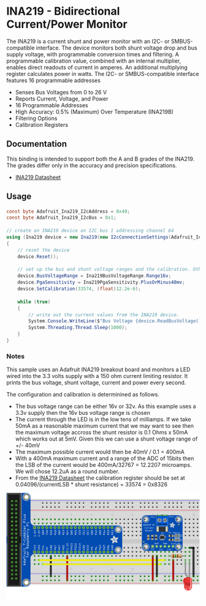 ﻿# INA219 - Bidirectional Current/Power Monitor

The INA219 is a current shunt and power monitor with an I2C- or SMBUS-compatible interface. The device monitors both shunt voltage drop and bus supply voltage, with programmable conversion times and filtering. A programmable calibration value, combined with an internal multiplier, enables direct readouts of current in amperes. An additional multiplying register calculates power in watts. The I2C- or SMBUS-compatible interface features 16 programmable addresses

* Senses Bus Voltages from 0 to 26 V
* Reports Current, Voltage, and Power
* 16 Programmable Addresses
* High Accuracy: 0.5% (Maximum) Over Temperature (INA219B)
* Filtering Options
* Calibration Registers

## Documentation

This binding is intended to support both the A and B grades of the INA219. The grades differ only in the accuracy and precision specifications.

- [INA219 Datasheet](http://www.ti.com/lit/ds/symlink/ina219.pdf)

## Usage

```csharp
const byte Adafruit_Ina219_I2cAddress = 0x40;
const byte Adafruit_Ina219_I2cBus = 0x1;

// create an INA219 device on I2C bus 1 addressing channel 64
using (Ina219 device = new Ina219(new I2cConnectionSettings(Adafruit_Ina219_I2cBus, Adafruit_Ina219_I2cAddress)))
{
    // reset the device 
    device.Reset();

    // set up the bus and shunt voltage ranges and the calibration. Other values left at default.
    device.BusVoltageRange = Ina219BusVoltageRange.Range16v;
    device.PgaSensitivity = Ina219PgaSensitivity.PlusOrMinus40mv;
    device.SetCalibration(33574, (float)12.2e-6);

    while (true)
    {
        // write out the current values from the INA219 device.
        System.Console.WriteLine($"Bus Voltage {device.ReadBusVoltage()}V Shunt Voltage {device.ReadShuntVoltage() * 1000}mV Current {device.ReadCurrent() * 1000}mA Power {device.ReadPower() * 1000}mW");
        System.Threading.Thread.Sleep(1000);
    }
}
```

### Notes

This sample uses an Adafruit INA219 breakout board and monitors a LED wired into the 3.3 volts supply with a 150 ohm current limiting resistor. It prints the bus voltage, shunt voltage, current and power every second.

The configuration and calibration is determinined as follows.

* The bus voltage range can be either 16v or 32v. As this example uses a 3.3v supply then the 16v bus voltage range is chosen
* The current through the LED is in the low tens of milliamps. If we take 50mA as a reasonable maximum current that we may want to see then the maximum voltage accross the shunt resistor is 0.1 Ohms x 50mA which works out
at 5mV. Given this we can use a shunt voltage range of +/- 40mV
* The maximum possible current would then be 40mV / 0.1 = 400mA
* With a 400mA maximum current and a range of the ADC of 15bits then the LSB of the current would be 400mA/32767 = 12.2207 microamps. We will chose 12.2uA as a round number.
* From the [INA219 Datasheet](http://www.ti.com/lit/ds/symlink/ina219.pdf) the calibration register should be set at 0.04096/(currentLSB * shunt resistance) = 33574 = 0x8326

![circuit](Ina219.Sample_bb.png)